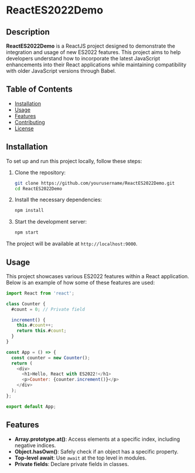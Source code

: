 # ReactES2022Demo

## Description
**ReactES2022Demo** is a ReactJS project designed to demonstrate the integration and usage of new ES2022 features. This project aims to help developers understand how to incorporate the latest JavaScript enhancements into their React applications while maintaining compatibility with older JavaScript versions through Babel.

## Table of Contents
- [Installation](#installation)
- [Usage](#usage)
- [Features](#features)
- [Contributing](#contributing)
- [License](#license)

## Installation
To set up and run this project locally, follow these steps:

1. Clone the repository:
    ```bash
    git clone https://github.com/yourusername/ReactES2022Demo.git
    cd ReactES2022Demo
    ```

2. Install the necessary dependencies:
    ```bash
    npm install
    ```

3. Start the development server:
    ```bash
    npm start
    ```

The project will be available at `http://localhost:9000`.

## Usage
This project showcases various ES2022 features within a React application. Below is an example of how some of these features are used:

```javascript
import React from 'react';

class Counter {
  #count = 0; // Private field

  increment() {
    this.#count++;
    return this.#count;
  }
}

const App = () => {
  const counter = new Counter();
  return (
    <div>
      <h1>Hello, React with ES2022!</h1>
      <p>Counter: {counter.increment()}</p>
    </div>
  );
};

export default App;
```

## Features
- **Array.prototype.at()**: Access elements at a specific index, including negative indices.
- **Object.hasOwn()**: Safely check if an object has a specific property.
- **Top-level await**: Use `await` at the top level in modules.
- **Private fields**: Declare private fields in classes.
